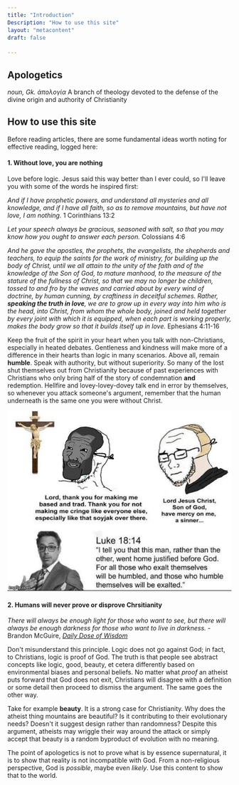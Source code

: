 ```yaml
---
title: "Introduction"
Description: "How to use this site"
layout: "metacontent"
draft: false

---
```


## **Apologetics**
*noun, Gk. ἀπολογία*
A branch of theology devoted to the defense of the divine origin and authority of Christianity

## How to use this site

Before reading articles, there are some fundamental ideas worth noting for effective reading, logged here:

#### 1. Without love, you are nothing

Love before logic. Jesus said this way better than I ever could, so I'll leave you with some of the words he inspired first:

*And if I have prophetic powers, and understand all mysteries and all knowledge, and if I have all faith, so as to remove mountains, but have not love, I am nothing.* 1 Corinthians 13:2

*Let your speech always be gracious, seasoned with salt, so that you may know how you ought to answer each person.* Colossians 4:6

*And he gave the apostles, the prophets, the evangelists, the shepherds and teachers, to equip the saints for the work of ministry, for building up the body of Christ, until we all attain to the unity of the faith and of the knowledge of the Son of God, to mature manhood, to the measure of the stature of the fullness of Christ, so that we may no longer be children, tossed to and fro by the waves and carried about by every wind of doctrine, by human cunning, by craftiness in deceitful schemes. Rather, ***speaking the truth in love***, we are to grow up in every way into him who is the head, into Christ, from whom the whole body, joined and held together by every joint with which it is equipped, when each part is working properly, makes the body grow so that it builds itself up in love.* Ephesians 4:11-16

Keep the fruit of the spirit in your heart when you talk with non-Christians, especially in heated debates. Gentleness and kindness will make more of a difference in their hearts than logic in many scenarios. Above all, remain **humble**. Speak with authority, but without superiority. So many of the lost shut themselves out from Christianity because of past experiences with Christians who only bring half of the story of condemnation **and** redemption. Hellfire and lovey-lovey-dovey talk end in error by themselves, so whenever you attack someone's argument, remember that the human underneath is the same one you were without Christ.

![](based.jpeg "based meme, credit to some Discord user")

#### 2. Humans will never **prove** or **disprove** Chrsitianity

*There will always be enough light for those who want to see, but there will always be enough darkness for those who want to live in darkness.*
\- Brandon McGuire, [*Daily Dose of Wisdom*](https://youtube.com/channel/UC0A9YrHgD5hZ2JXQrxRPHsw)

Don't misunderstand this principle. Logic does not go against God; in fact, to Christians, logic is proof of God. The truth is that people see abstract concepts like logic, good, beauty, et cetera differently based on environmental biases and personal beliefs. No matter what *proof* an atheist puts forward that God does not exit, Christians will disagree with a definition or some detail then proceed to dismiss the argument. The same goes the other way. 

Take for example **beauty**. It is a strong case for Christianity. Why does the atheist thing mountains are beautiful? Is it contributing to their evolutionary needs? Doesn't it suggest design rather than randomness? Despite this argument, atheists may wriggle their way around the attack or simply accept that beauty is a random byproduct of evolution with no meaning.

The point of apologetics is not to prove what is by essence supernatural, it is to show that reality is not incompatible with God. From a non-religious perspective, God is *possible*, maybe even *likely*. Use this content to show that to the world.
